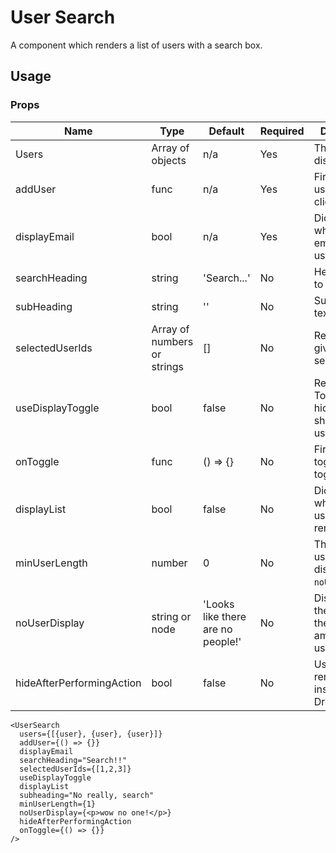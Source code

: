 # User Search
A component which renders a list of users with a search box.

## Usage

### Props

| Name                  | Type                 | Default       | Required | Description                                         |
| --------------------- |--------------------- | ------------- | -------- |---------------------------------------------------- |
| Users                 | Array of objects     | n/a           | Yes      | The users to display.                               |
| addUser               | func                 | n/a           | Yes      | Fires when a user is clicked.                       |
| displayEmail          | bool                 | n/a           | Yes      | Dictates whether the email of the user displays.    |
| searchHeading         | string               | 'Search...'   | No       | Heading text to display.                            |
| subHeading            | string               | ''            | No       | Subheading text to display.                         |
| selectedUserIds       | Array of numbers or strings | []     | No       | Renders the given users as selected.                |
| useDisplayToggle      | bool                 | false         | No       | Renders a Toggle that hides and shows the users/search. |
| onToggle              | func                 | () => {}      | No       | Fires when toggle is toggled.                       |
| displayList           | bool                 | false         | No       | Dictates whether the users/search renders.          |
| minUserLength         | number               | 0             | No       | The amount of users to display the `noUserDisplay`. |
| noUserDisplay         | string or node       | 'Looks like there are no people!'   | No       | Displays when there are only the minimum amount of users.       |
| hideAfterPerformingAction | bool             | false         | No       | Useful when rendering inside a Dropdown             |

```
<UserSearch
  users={[{user}, {user}, {user}]}
  addUser={() => {}}
  displayEmail
  searchHeading="Search!!"
  selectedUserIds={[1,2,3]}
  useDisplayToggle
  displayList
  subheading="No really, search"
  minUserLength={1}
  noUserDisplay={<p>wow no one!</p>}
  hideAfterPerformingAction
  onToggle={() => {}}
/>
```
